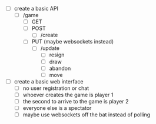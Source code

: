 
- [ ] create a basic API
  - [ ] /game
    - [ ] GET
    - [ ] POST
        - [ ] /create
    - [ ] PUT (maybe websockets instead)
        - [ ] /update
            - [ ] resign
            - [ ] draw
            - [ ] abandon
            - [ ] move

- [ ] create a basic web interface
  - [ ] no user registration or chat
  - [ ] whoever creates the game is player 1
  - [ ] the second to arrive to the game is player 2
  - [ ] everyone else is a spectator
  - [ ] maybe use websockets off the bat instead of polling
